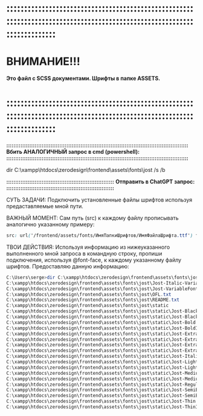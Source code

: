 # ::::::::::::::::::::::::::::::::::::::::::::::::::::::::::::::::::::::::::::::::::::::::::::::::::::::::::::::::::::::::
# ВНИМАНИЕ!!! 
**Это файл с SCSS документами. Шрифты в папке ASSETS.**
# ::::::::::::::::::::::::::::::::::::::::::::::::::::::::::::::::::::::::::::::::::::::::::::::::::::::::::::::::::::::::

**:::::::::::::::::::::::::::::::::::::::::::::::::::::::::::::::::::::::::::::::::::::::::::::::::::::::**
**Вбить АНАЛОГИЧНЫЙ запрос в cmd (powershell):**
**:::::::::::::::::::::::::::::::::::::::::::::::::::::::::::::::::::::::::::::::::::::::::::::::::::::::**

dir C:\xampp\htdocs\zerodesign\frontend\assets\fonts\jost /s /b

**:::::::::::::::::::::::::::::::::::::::::::::::::::::::::::::**
**Отправить в ChatGPT запрос:**
**:::::::::::::::::::::::::::::::::::::::::::::::::::::::::::::**


СУТЬ ЗАДАЧИ:
Подключить установленные файлы шрифтов используя предаставляемые мной пути.

ВАЖНЫЙ МОМЕНТ:
Сам путь (src) к каждому файлу прописывать аналогично указанному примеру:

```css
src: url('/frontend/assets/fonts/ИмяПапкиШрифтов/ИмяФайлаШрифта.ttf') format('truetype');
```

ТВОИ ДЕЙСТВИЯ:
Используя информацию из нижеуказанного выполненного мной запроса в командную строку, пропиши подключения, используя @font-face, к каждому указанному файлу шрифтов. Предоставляю данную информацию:

```powershell
C:\Users\serge>dir C:\xampp\htdocs\zerodesign\frontend\assets\fonts\jost /s /b
C:\xampp\htdocs\zerodesign\frontend\assets\fonts\jost\Jost-Italic-VariableFont_wght.ttf
C:\xampp\htdocs\zerodesign\frontend\assets\fonts\jost\Jost-VariableFont_wght.ttf
C:\xampp\htdocs\zerodesign\frontend\assets\fonts\jost\OFL.txt
C:\xampp\htdocs\zerodesign\frontend\assets\fonts\jost\README.txt
C:\xampp\htdocs\zerodesign\frontend\assets\fonts\jost\static
C:\xampp\htdocs\zerodesign\frontend\assets\fonts\jost\static\Jost-Black.ttf
C:\xampp\htdocs\zerodesign\frontend\assets\fonts\jost\static\Jost-BlackItalic.ttf
C:\xampp\htdocs\zerodesign\frontend\assets\fonts\jost\static\Jost-Bold.ttf
C:\xampp\htdocs\zerodesign\frontend\assets\fonts\jost\static\Jost-BoldItalic.ttf
C:\xampp\htdocs\zerodesign\frontend\assets\fonts\jost\static\Jost-ExtraBold.ttf
C:\xampp\htdocs\zerodesign\frontend\assets\fonts\jost\static\Jost-ExtraBoldItalic.ttf
C:\xampp\htdocs\zerodesign\frontend\assets\fonts\jost\static\Jost-ExtraLight.ttf
C:\xampp\htdocs\zerodesign\frontend\assets\fonts\jost\static\Jost-ExtraLightItalic.ttf
C:\xampp\htdocs\zerodesign\frontend\assets\fonts\jost\static\Jost-Italic.ttf
C:\xampp\htdocs\zerodesign\frontend\assets\fonts\jost\static\Jost-Light.ttf
C:\xampp\htdocs\zerodesign\frontend\assets\fonts\jost\static\Jost-LightItalic.ttf
C:\xampp\htdocs\zerodesign\frontend\assets\fonts\jost\static\Jost-Medium.ttf
C:\xampp\htdocs\zerodesign\frontend\assets\fonts\jost\static\Jost-MediumItalic.ttf
C:\xampp\htdocs\zerodesign\frontend\assets\fonts\jost\static\Jost-Regular.ttf
C:\xampp\htdocs\zerodesign\frontend\assets\fonts\jost\static\Jost-SemiBold.ttf
C:\xampp\htdocs\zerodesign\frontend\assets\fonts\jost\static\Jost-SemiBoldItalic.ttf
C:\xampp\htdocs\zerodesign\frontend\assets\fonts\jost\static\Jost-Thin.ttf
C:\xampp\htdocs\zerodesign\frontend\assets\fonts\jost\static\Jost-ThinItalic.ttf


```